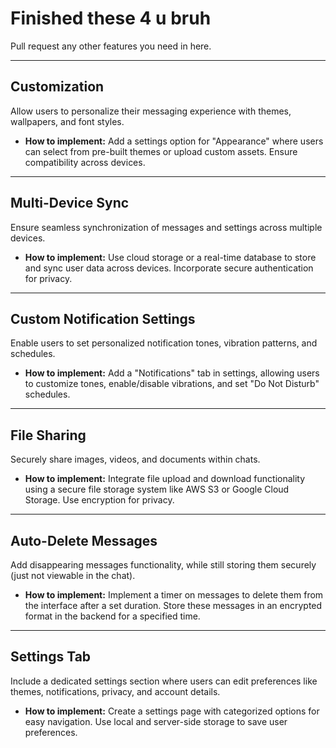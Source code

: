 # Finished these 4 u bruh

Pull request any other features you need in here.

---

## Customization
Allow users to personalize their messaging experience with themes, wallpapers, and font styles.

- **How to implement:** Add a settings option for "Appearance" where users can select from pre-built themes or upload custom assets. Ensure compatibility across devices.

---

## Multi-Device Sync
Ensure seamless synchronization of messages and settings across multiple devices.

- **How to implement:** Use cloud storage or a real-time database to store and sync user data across devices. Incorporate secure authentication for privacy.

---

## Custom Notification Settings
Enable users to set personalized notification tones, vibration patterns, and schedules.

- **How to implement:** Add a "Notifications" tab in settings, allowing users to customize tones, enable/disable vibrations, and set "Do Not Disturb" schedules.

---

## File Sharing
Securely share images, videos, and documents within chats.

- **How to implement:** Integrate file upload and download functionality using a secure file storage system like AWS S3 or Google Cloud Storage. Use encryption for privacy.

---

## Auto-Delete Messages
Add disappearing messages functionality, while still storing them securely (just not viewable in the chat).

- **How to implement:** Implement a timer on messages to delete them from the interface after a set duration. Store these messages in an encrypted format in the backend for a specified time.

---

## Settings Tab
Include a dedicated settings section where users can edit preferences like themes, notifications, privacy, and account details.

- **How to implement:** Create a settings page with categorized options for easy navigation. Use local and server-side storage to save user preferences.
